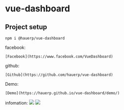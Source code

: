 # vue-dashboard

## Project setup

```
npm i @hauerp/vue-dashboard
```

facebook:
```
[Facebook](https://www.facebook.com/VueDashboard)
```

github:
```
[Github](https://github.com/hauerp/vue-dashboard)
```

Demo:
```
[Demo](https://hauerp.github.io/vue-dashboard/demo/)
```
infomation:
![](https://raw.githubusercontent.com/hauerp/vue-dashboard/master/images/index.PNG)
![](https://raw.githubusercontent.com/hauerp/vue-dashboard/master/images/setting.PNG)